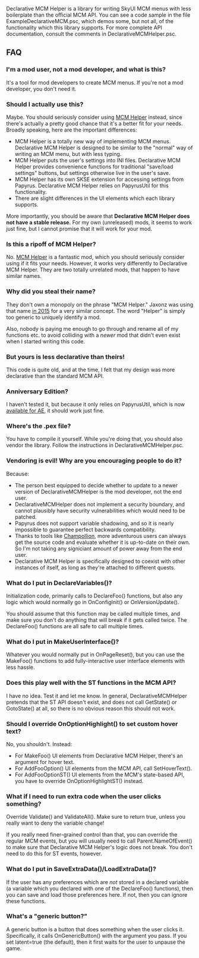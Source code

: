 Declarative MCM Helper is a library for writing SkyUI MCM menus with less
boilerplate than the official MCM API. You can see a code sample in the file
ExampleDeclarativeMCM.psc, which demos some, but not all, of the functionality
which this library supports. For more complete API documentation, consult the
comments in DeclarativeMCMHelper.psc.

## FAQ

### I'm a mod user, not a mod developer, and what is this?

It's a tool for mod developers to create MCM menus. If you're not a mod
developer, you don't need it.

### Should I actually use this?

Maybe. You should seriously consider using [MCM Helper][1] instead, since
there's actually a pretty good chance that it's a better fit for your needs.
Broadly speaking, here are the important differences:

* MCM Helper is a totally new way of implementing MCM menus. Declarative MCM
  Helper is designed to be similar to the "normal" way of writing an MCM menu,
  but with less typing.
* MCM Helper puts the user's settings into INI files. Declarative MCM Helper
  provides convenience functions for traditional "save/load settings" buttons,
  but settings otherwise live in the user's save.
* MCM Helper has its own SKSE extension for accessing settings from Papyrus.
  Declarative MCM Helper relies on PapyrusUtil for this functionality.
* There are slight differences in the UI elements which each library supports.

More importantly, you should be aware that **Declarative MCM Helper does not
have a stable release.** For my own (unreleased) mods, it seems to work just
fine, but I cannot promise that it will work for your mod.

### Is this a ripoff of MCM Helper?

No. [MCM Helper][1] is a fantastic mod, which you should seriously consider
using if it fits your needs. However, it works very differently to Declarative
MCM Helper. They are two totally unrelated mods, that happen to have similar
names.

### Why did you steal their name?

They don't own a monopoly on the phrase "MCM Helper." Jaxonz was using that name
[in 2015][2] for a very similar concept. The word "Helper" is simply too generic
to uniquely identify a mod.

Also, nobody is paying me enough to go through and rename all of my functions
etc. to avoid colliding with a *newer* mod that didn't even exist when I started
writing this code.

### But yours is less declarative than theirs!

This code is quite old, and at the time, I felt that my design was more
declarative than the standard MCM API.

### Anniversary Edition?

I haven't tested it, but because it only relies on PapyrusUtil, which is now
[available for AE][3], it should work just fine.

### Where's the .pex file?

You have to compile it yourself. While you're doing that, you should also vendor
the library. Follow the instructions in DeclarativeMCMHelper.psc.

### Vendoring is evil! Why are you encouraging people to do it?

Because:

* The person best equipped to decide whether to update to a newer version of
  DeclarativeMCMHelper is the mod developer, not the end user.
* DeclarativeMCMHelper does not implement a security boundary, and cannot
  plausibly have security vulnerabilities which would need to be patched.
* Papyrus does not support variable shadowing, and so it is nearly impossible
  to guarantee perfect backwards compatibility.
* Thanks to tools like [Champollion][4], more adventurous users can always get
  the source code and evaluate whether it is up-to-date on their own. So I'm not
  taking any signiciant amount of power away from the end user.
* Declarative MCM Helper is specifically designed to coexist with other
  instances of itself, as long as they're attached to different quests.

### What do I put in DeclareVariables()?

Initialization code, primarily calls to DeclareFoo() functions, but also any
logic which would normally go in OnConfigInit() or OnVersionUpdate().

You should assume that this function may be called multiple times, and make sure
you don't do anything that will break if it gets called twice. The DeclareFoo()
functions are all safe to call multiple times.

### What do I put in MakeUserInterface()?

Whatever you would normally put in OnPageReset(), but you can use the MakeFoo()
functions to add fully-interactive user interface elements with less hassle.

### Does this play well with the ST functions in the MCM API?

I have no idea. Test it and let me know. In general, DeclarativeMCMHelper
pretends that the ST API doesn't exist, and does not call GetState() or
GotoState() at all, so there is no obvious reason this should not work.

### Should I override OnOptionHighlight() to set custom hover text?

No, you shouldn't. Instead:

* For MakeFoo() UI elements from Declarative MCM Helper, there's an argument for
  hover text.
* For AddFooOption() UI elements from the MCM API, call SetHoverText().
* For AddFooOptionST() UI elements from the MCM's state-based API, you have to
  override OnOptionHighlightST() instead.

### What if I need to run extra code when the user clicks something?

Override Validate() and ValidateAll(). Make sure to return true, unless you
really want to deny the variable change!

If you really need finer-grained control than that, you can override the regular
MCM events, but you will usually need to call Parent.NameOfEvent() to make sure
that Declarative MCM Helper's logic does not break. You don't need to do this
for ST events, however.

### What do I put in SaveExtraData()/LoadExtraData()?

If the user has any preferences which are *not* stored in a declared variable (a 
variable which you declared with one of the DeclareFoo() functions), then you
can save and load those preferences here. If not, then you can ignore these
functions.

### What's a "generic button?"

A generic button is a button that does something when the user clicks it.
Specifically, it calls OnGenericButton() with the argument you pass. If you set
latent=true (the default), then it first waits for the user to unpause the game.

[1]: https://www.nexusmods.com/skyrimspecialedition/mods/53000
[2]: https://www.nexusmods.com/skyrim/mods/62613
[3]: https://www.nexusmods.com/skyrimspecialedition/mods/13048?tab=description
[4]: https://www.nexusmods.com/skyrim/mods/35307